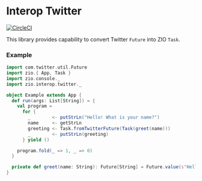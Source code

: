 # Interop Twitter

[![CircleCI][ci-badge]][ci-url]

This library provides capability to convert Twitter `Future` into ZIO `Task`.

### Example

```scala
import com.twitter.util.Future
import zio.{ App, Task }
import zio.console._
import zio.interop.twitter._

object Example extends App {
  def run(args: List[String]) = {
    val program =
      for {
        _        <- putStrLn("Hello! What is your name?")
        name     <- getStrLn
        greeting <- Task.fromTwitterFuture(Task(greet(name)))
        _        <- putStrLn(greeting)
      } yield ()

    program.fold(_ => 1, _ => 0)
  }

  private def greet(name: String): Future[String] = Future.value(s"Hello, $name!")
}
```

[ci-badge]: https://circleci.com/gh/zio/interop-twitter/tree/master.svg?style=svg
[ci-url]: https://circleci.com/gh/zio/interop-twitter/tree/master
